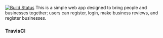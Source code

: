 [![Build Status](https://travis-ci.org/alexNgari/biashara_web_app)](https://travis-ci.org/alexNgari/biashara_web_app)
This is a simple web app designed to bring people and businesses together; users can register, login, make business reviews, and register businesses.

### TravisCI
